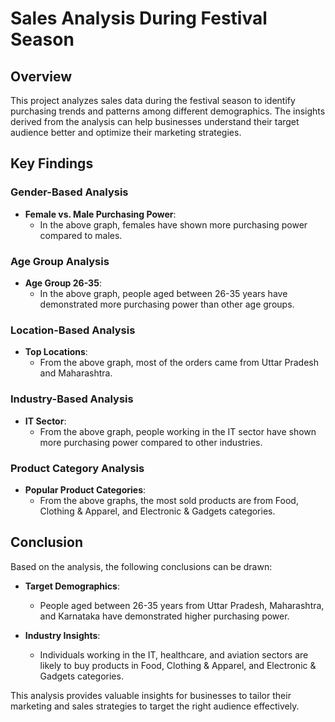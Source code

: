 # Sales Analysis During Festival Season

## Overview

This project analyzes sales data during the festival season to identify purchasing trends and patterns among different demographics. The insights derived from the analysis can help businesses understand their target audience better and optimize their marketing strategies.

## Key Findings

### Gender-Based Analysis

- **Female vs. Male Purchasing Power**: 
  - In the above graph, females have shown more purchasing power compared to males.

### Age Group Analysis

- **Age Group 26-35**: 
  - In the above graph, people aged between 26-35 years have demonstrated more purchasing power than other age groups.

### Location-Based Analysis

- **Top Locations**: 
  - From the above graph, most of the orders came from Uttar Pradesh and Maharashtra.

### Industry-Based Analysis

- **IT Sector**: 
  - From the above graph, people working in the IT sector have shown more purchasing power compared to other industries.

### Product Category Analysis

- **Popular Product Categories**: 
  - From the above graphs, the most sold products are from Food, Clothing & Apparel, and Electronic & Gadgets categories.

## Conclusion

Based on the analysis, the following conclusions can be drawn:

- **Target Demographics**: 
  - People aged between 26-35 years from Uttar Pradesh, Maharashtra, and Karnataka have demonstrated higher purchasing power.
  
- **Industry Insights**: 
  - Individuals working in the IT, healthcare, and aviation sectors are likely to buy products in Food, Clothing & Apparel, and Electronic & Gadgets categories.

This analysis provides valuable insights for businesses to tailor their marketing and sales strategies to target the right audience effectively.
